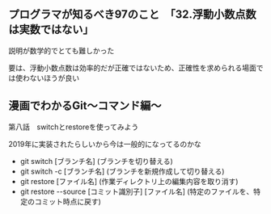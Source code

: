 ## プログラマが知るべき97のこと　「32.浮動小数点数は実数ではない」
説明が数学的でとても難しかった

要は、浮動小数点数は効率的だが正確ではないため、正確性を求められる場面では使わないほうが良い

## 漫画でわかるGit～コマンド編～
第八話　switchとrestoreを使ってみよう

2019年に実装されたらしいから今は一般的になってるのかな

- git switch [ブランチ名] (ブランチを切り替える)
- git switch -c [ブランチ名] (ブランチを新規作成して切り替える)
- git restore [ファイル名] (作業ディレクトリ上の編集内容を取り消す)
- git restore --source [コミット識別子] [ファイル名] (特定のファイルを、特定のコミット時点に戻す)
